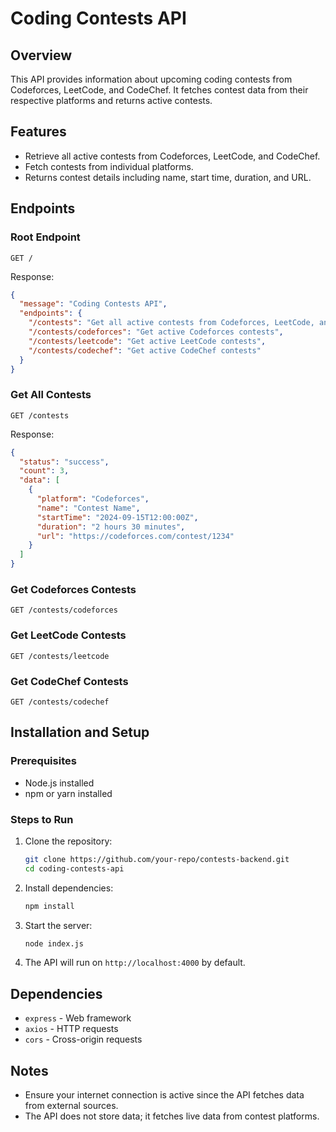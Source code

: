 # Coding Contests API

## Overview
This API provides information about upcoming coding contests from Codeforces, LeetCode, and CodeChef. It fetches contest data from their respective platforms and returns active contests.

## Features
- Retrieve all active contests from Codeforces, LeetCode, and CodeChef.
- Fetch contests from individual platforms.
- Returns contest details including name, start time, duration, and URL.

## Endpoints
### Root Endpoint
```http
GET /
```
Response:
```json
{
  "message": "Coding Contests API",
  "endpoints": {
    "/contests": "Get all active contests from Codeforces, LeetCode, and CodeChef",
    "/contests/codeforces": "Get active Codeforces contests",
    "/contests/leetcode": "Get active LeetCode contests",
    "/contests/codechef": "Get active CodeChef contests"
  }
}
```

### Get All Contests
```http
GET /contests
```
Response:
```json
{
  "status": "success",
  "count": 3,
  "data": [
    {
      "platform": "Codeforces",
      "name": "Contest Name",
      "startTime": "2024-09-15T12:00:00Z",
      "duration": "2 hours 30 minutes",
      "url": "https://codeforces.com/contest/1234"
    }
  ]
}
```

### Get Codeforces Contests
```http
GET /contests/codeforces
```

### Get LeetCode Contests
```http
GET /contests/leetcode
```

### Get CodeChef Contests
```http
GET /contests/codechef
```

## Installation and Setup
### Prerequisites
- Node.js installed
- npm or yarn installed

### Steps to Run
1. Clone the repository:
   ```sh
   git clone https://github.com/your-repo/contests-backend.git
   cd coding-contests-api
   ```
2. Install dependencies:
   ```sh
   npm install
   ```
3. Start the server:
   ```sh
   node index.js
   ```
4. The API will run on `http://localhost:4000` by default.

## Dependencies
- `express` - Web framework
- `axios` - HTTP requests
- `cors` - Cross-origin requests

## Notes
- Ensure your internet connection is active since the API fetches data from external sources.
- The API does not store data; it fetches live data from contest platforms.

